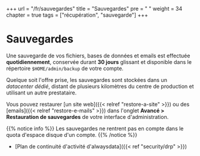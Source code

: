 +++
url = "/fr/sauvegardes"
title = "Sauvegardes"
pre = "<i class='fas fa-fw fa-history'></i> "
weight = 34
chapter = true
tags = ["récupération", "sauvegarde"]
+++

# Sauvegardes

Une sauvegarde de vos fichiers, bases de données et emails est effectuée **quotidiennement**, conservée durant **30 jours**  glissant et disponible dans le répertoire `$HOME/admin/backup` de votre compte.

Quelque soit l'offre prise, les sauvegardes sont stockées dans un *datacenter dédié*, distant de plusieurs kilomètres du centre de production et utilisant un autre prestataire.

Vous pouvez restaurer [un site web]({{< relref "restore-a-site" >}}) ou des [emails]({{< relref "restore-e-mails" >}}) dans l'onglet **Avancé > Restauration de sauvegardes** de votre interface d'administration.

{{% notice info %}}
Les sauvegardes ne rentrent pas en compte dans le quota d'espace disque d'un compte.
{{% /notice %}}

- [Plan de continuité d'activité d'alwaysdata]({{< ref "security/drp" >}})
